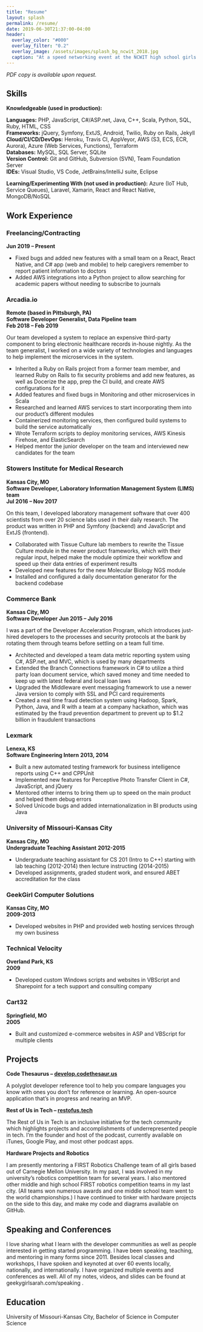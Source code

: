 ```yaml
---
title: "Resume"
layout: splash
permalink: /resume/
date: 2019-06-30T21:37:00-04:00
header:
  overlay_color: "#000"
  overlay_filter: "0.2"
  overlay_image: /assets/images/splash_bg_ncwit_2018.jpg
  caption: "At a speed networking event at the NCWIT high school girls in computing awards ceremony in 2018"
---
```


_PDF copy is available upon request._

## Skills

**Knowledgeable (used in production):**

**Languages:** 	PHP, JavaScript, C#/ASP.net, Java, C++, Scala, Python, SQL, Ruby, HTML, CSS<br />
**Frameworks:**  jQuery, Symfony, ExtJS, Android, Twilio, Ruby on Rails, Jekyll<br />
**Cloud/CI/CD/DevOps:**  Heroku, Travis CI, AppVeyor, AWS (S3, ECS, ECR, Aurora), Azure (Web Services, Functions), Terraform <br />
**Databases:** 	MySQL, SQL Server, SQLite<br />
**Version Control:**  Git and GitHub, Subversion (SVN), Team Foundation Server<br />
**IDEs:**  Visual Studio, VS Code, JetBrains/IntelliJ suite, Eclipse<br />

**Learning/Experimenting With (not used in production):**
Azure (IoT Hub, Service Queues), Laravel, Xamarin, React and React Native, MongoDB/NoSQL

## Work Experience

### Freelancing/Contracting
**Jun 2019 – Present**<br />

* Fixed bugs and added new features with a small team on a React, React Native, and C# app (web and mobile) to help caregivers remember to report patient information to doctors
* Added AWS integrations into a Python project to allow searching for academic papers without needing to subscribe to journals

### Arcadia.io
**Remote (based in Pittsburgh, PA)**<br />
**Software Developer Generalist, Data Pipeline team**<br />
**Feb 2018 – Feb 2019**<br />

Our team developed a system to replace an expensive third-party component to bring electronic healthcare records in-house nightly. As the team generalist, I worked on a wide variety of technologies and languages to help implement the microservices in the system.
* Inherited a Ruby on Rails project from a former team member, and learned Ruby on Rails to fix security problems and add new features, as well as Docerize the app, prep the CI build, and create AWS configurations for it
* Added features and fixed bugs in Monitoring and other microservices in Scala
* Researched and learned AWS services to start incorporating them into our product’s different modules
* Containerized monitoring services, then configured build systems to build the service automatically
* Wrote Terraform scripts to deploy monitoring services, AWS Kinesis Firehose, and ElasticSearch
* Helped mentor the junior developer on the team and interviewed new candidates for the team


### Stowers Institute for Medical Research
**Kansas City, MO**<br />
**Software Developer, Laboratory Information Management System (LIMS) team**<br />
**Jul 2016 – Nov 2017**<br />

On this team, I developed laboratory management software that over 400 scientists from over 20 science labs used in their daily research. The product was written in PHP and Symfony (backend) and JavaScript and ExtJS (frontend).
* Collaborated with Tissue Culture lab members to rewrite the Tissue Culture module in the newer product frameworks, which with their regular input, helped make the module optimize their workflow and speed up their data entries of experiment results
* Developed new features for the new Molecular Biology NGS module
* Installed and configured a daily documentation generator for the backend codebase


### Commerce Bank
**Kansas City, MO**<br />
**Software Developer**
**Jun 2015 – July 2016**<br />

I was a part of the Developer Acceleration Program, which introduces just-hired developers to the processes and security protocols at the bank by rotating them through teams before settling on a team full time.
* Architected and developed a team data metric reporting system using C#, ASP.net, and MVC, which is used by many departments
* Extended the Branch Connections framework in C# to utilize a third party loan document service, which saved money and time needed to keep up with latest federal and local loan laws
* Upgraded the Middleware event messaging framework to use a newer Java version to comply with SSL and PCI card requirements
* Created a real time fraud detection system using Hadoop, Spark, Python, Java, and R with a team at a company hackathon, which was estimated by the fraud prevention department to prevent up to $1.2 billion in fraudulent transactions


### Lexmark
**Lenexa, KS**<br />
**Software Engineering Intern**
**2013, 2014**<br />
* Built a new automated testing framework for business intelligence reports using C++ and CPPUnit
* Implemented new features for Perceptive Photo Transfer Client in C#, JavaScript, and jQuery
* Mentored other interns to bring them up to speed on the main product and helped them debug errors
* Solved Unicode bugs and added internationalization in BI products using Java


### University of Missouri-Kansas City
**Kansas City, MO**<br />
**Undergraduate Teaching Assistant**
**2012-2015**<br />
* Undergraduate teaching assistant for CS 201 (Intro to C++) starting with lab teaching (2012-2014) then lecture instructing (2014-2015)
* Developed assignments, graded student work, and ensured ABET accreditation for the class

### GeekGirl Computer Solutions
**Kansas City, MO**<br />
**2009-2013**<br />
* Developed websites in PHP and provided web hosting services through my own business

### Technical Velocity
**Overland Park, KS**<br />
**2009**<br />
* Developed custom Windows scripts and websites in VBScript and Sharepoint for a tech support and consulting company

### Cart32
**Springfield, MO**<br />
**2005**<br />
* Built and customized e-commerce websites in ASP and VBScript for multiple clients


## Projects

**Code Thesaurus – [develop.codethesaur.us](https://develop.codethesaur.us)**

A polyglot developer reference tool to help you compare languages you know with ones you don’t for reference or learning. An open-source application that’s in progress and nearing an MVP.

**Rest of Us in Tech – [restofus.tech](https://restofus.tech)**

The Rest of Us in Tech is an inclusive initiative for the tech community which highlights projects and accomplishments of underrepresented people in tech. I’m the founder and host of the podcast, currently available on iTunes, Google Play, and most other podcast apps.

**Hardware Projects and Robotics**

I am presently mentoring a FIRST Robotics Challenge team of all girls based out of Carnegie Mellon University. In my past, I was involved in my university’s robotics competition team for several years. I also mentored other middle and high school FIRST robotics competition teams in my last city. (All teams won numerous awards and one middle school team went to the world championships.) I have continued to tinker with hardware projects on the side to this day, and make my code and diagrams available on GitHub.


## Speaking and Conferences

I love sharing what I learn with the developer communities as well as people interested in getting started programming. I have been speaking, teaching, and mentoring in many forms since 2011. Besides local classes and workshops, I have spoken and keynoted at over 60 events locally, nationally, and internationally. I have organized multiple events and conferences as well. All of my notes, videos, and slides can be found at geekygirlsarah.com/speaking .


## Education
University of Missouri-Kansas City, Bachelor of Science in Computer Science
